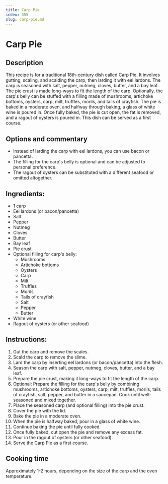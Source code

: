 ```yaml
---
title: Carp Pie
index: 355
slug: carp-pie.md
---
```


# Carp Pie

## Description
This recipe is for a traditional 18th-century dish called Carp Pie. It involves gutting, scaling, and scalding the carp, then larding it with eel lardons. The carp is seasoned with salt, pepper, nutmeg, cloves, butter, and a bay leaf. The pie crust is made long-ways to fit the length of the carp. Optionally, the carp's belly can be stuffed with a filling made of mushrooms, artichoke bottoms, oysters, carp, milt, truffles, morils, and tails of crayfish. The pie is baked in a moderate oven, and halfway through baking, a glass of white wine is poured in. Once fully baked, the pie is cut open, the fat is removed, and a ragout of oysters is poured in. This dish can be served as a first course.

## Options and commentary
- Instead of larding the carp with eel lardons, you can use bacon or pancetta.
- The filling for the carp's belly is optional and can be adjusted to personal preference.
- The ragout of oysters can be substituted with a different seafood or omitted altogether.

## Ingredients:
- 1 carp
- Eel lardons (or bacon/pancetta)
- Salt
- Pepper
- Nutmeg
- Cloves
- Butter
- Bay leaf
- Pie crust
- Optional filling for carp's belly:
  - Mushrooms
  - Artichoke bottoms
  - Oysters
  - Carp
  - Milt
  - Truffles
  - Morils
  - Tails of crayfish
  - Salt
  - Pepper
  - Butter
- White wine
- Ragout of oysters (or other seafood)

## Instructions:
1. Gut the carp and remove the scales.
2. Scald the carp to remove the slime.
3. Lard the carp by inserting eel lardons (or bacon/pancetta) into the flesh.
4. Season the carp with salt, pepper, nutmeg, cloves, butter, and a bay leaf.
5. Prepare the pie crust, making it long-ways to fit the length of the carp.
6. Optional: Prepare the filling for the carp's belly by combining mushrooms, artichoke bottoms, oysters, carp, milt, truffles, morils, tails of crayfish, salt, pepper, and butter in a saucepan. Cook until well-seasoned and mixed together.
7. Place the seasoned carp (and optional filling) into the pie crust.
8. Cover the pie with the lid.
9. Bake the pie in a moderate oven.
10. When the pie is halfway baked, pour in a glass of white wine.
11. Continue baking the pie until fully cooked.
12. Once fully baked, cut open the pie and remove any excess fat.
13. Pour in the ragout of oysters (or other seafood).
14. Serve the Carp Pie as a first course.

## Cooking time
Approximately 1-2 hours, depending on the size of the carp and the oven temperature.